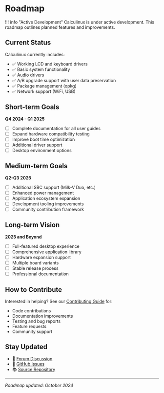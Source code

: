 # Roadmap

!!! info "Active Development"
    Calculinux is under active development. This roadmap outlines planned features and improvements.

## Current Status

Calculinux currently includes:

- ✅ Working LCD and keyboard drivers
- ✅ Basic system functionality
- ✅ Audio drivers
- ✅ A/B upgrade support with user data preservation
- ✅ Package management (opkg)
- ✅ Network support (WiFi, USB)

## Short-term Goals

**Q4 2024 - Q1 2025**

- [ ] Complete documentation for all user guides
- [ ] Expand hardware compatibility testing
- [ ] Improve boot time optimization
- [ ] Additional driver support
- [ ] Desktop environment options

## Medium-term Goals

**Q2-Q3 2025**

- [ ] Additional SBC support (Milk-V Duo, etc.)
- [ ] Enhanced power management
- [ ] Application ecosystem expansion
- [ ] Development tooling improvements
- [ ] Community contribution framework

## Long-term Vision

**2025 and Beyond**

- [ ] Full-featured desktop experience
- [ ] Comprehensive application library
- [ ] Hardware expansion support
- [ ] Multiple board variants
- [ ] Stable release process
- [ ] Professional documentation

## How to Contribute

Interested in helping? See our [Contributing Guide](../developer/contributing.md) for:

- Code contributions
- Documentation improvements
- Testing and bug reports
- Feature requests
- Community support

## Stay Updated

- 💬 [Forum Discussion](https://forum.clockworkpi.com/t/luckfox-lyra-on-picocalc/16280)
- 🐛 [GitHub Issues](https://github.com/Calculinux/meta-calculinux/issues)
- 📚 [Source Repository](https://github.com/Calculinux/meta-calculinux)

---

*Roadmap updated: October 2024*
